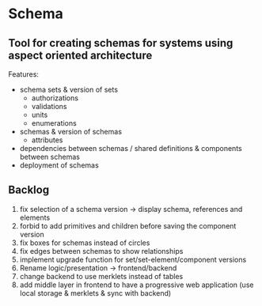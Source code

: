 # Schema

## Tool for creating schemas for systems using aspect oriented architecture

Features:
+ schema sets & version of sets
  - authorizations
  - validations
  - units
  - enumerations
+ schemas & version of schemas
  - attributes
+ dependencies between schemas / shared definitions & components between schemas
+ deployment of schemas


## Backlog
1. fix selection of a schema version -> display schema, references and elements
1. forbid to add primitives and children before saving the component version
1. fix boxes for schemas instead of circles
1. fix edges between schemas to show relationships
1. implement upgrade function for set/set-element/component versions
1. Rename logic/presentation -> frontend/backend
1. change backend to use merklets instead of tables
1. add middle layer in frontend to have a progressive web application (use local storage & merklets & sync with backend)
